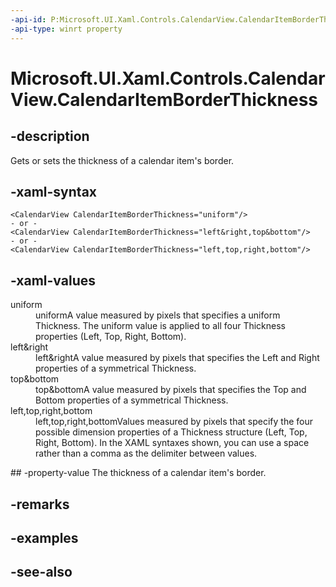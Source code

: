 ```yaml
---
-api-id: P:Microsoft.UI.Xaml.Controls.CalendarView.CalendarItemBorderThickness
-api-type: winrt property
---
```


<!-- Property syntax
public Windows.UI.Xaml.Thickness CalendarItemBorderThickness { get;  set; }
-->

# Microsoft.UI.Xaml.Controls.CalendarView.CalendarItemBorderThickness

## -description
Gets or sets the thickness of a calendar item's border.

## -xaml-syntax
```xaml
<CalendarView CalendarItemBorderThickness="uniform"/>
- or -
<CalendarView CalendarItemBorderThickness="left&right,top&bottom"/>
- or -
<CalendarView CalendarItemBorderThickness="left,top,right,bottom"/>

```


## -xaml-values
<dl><dt>uniform</dt><dd>uniformA value measured by pixels that specifies a uniform Thickness. The uniform value is applied to all four Thickness properties (Left, Top, Right, Bottom).</dd>
<dt>left&amp;right</dt><dd>left&amp;rightA value measured by pixels that specifies the Left and Right properties of a symmetrical Thickness.</dd>
<dt>top&amp;bottom</dt><dd>top&amp;bottomA value measured by pixels that specifies the Top and Bottom properties of a symmetrical Thickness.</dd>
<dt>left,top,right,bottom</dt><dd>left,top,right,bottomValues measured by pixels that specify the four possible dimension properties of a Thickness structure (Left, Top, Right, Bottom). In the XAML syntaxes shown, you can use a space rather than a comma as the delimiter between values.</dd>
</dl>
## -property-value
The thickness of a calendar item's border.

## -remarks

## -examples

## -see-also
